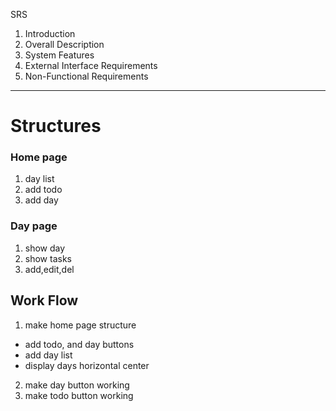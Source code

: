 SRS
1. Introduction
2. Overall Description
3. System Features
4. External Interface Requirements
5. Non-Functional Requirements


* * *
# Structures

### Home page
1. day list 
2. add todo 
3. add day 

### Day page
1. show day
2. show tasks
3. add,edit,del 


## Work Flow
1. make home page structure
* add todo, and day buttons 
* add day list 
* display days horizontal center
2. make day button working
3. make todo button working

